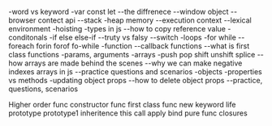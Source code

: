 -word vs keyword
-var const let
--the diffrenece
--window object
--browser contect api
--stack
-heap memory
--execution context
--lexical environment
-hoisting
-types in js
--how to copy reference value
-conditonals
-if else else-if
--truty vs falsy
--switch
-loops
-for while
--foreach forin forof fo-while
-function
--callback functions
--what is first class functions
-params, arguments
-arrays
-push pop shift unshift splice
--how arrays are made behind the scenes
--why we can make negative indexes arrays in js
--practice questions and scenarios
-objects
-properties vs methods
-updating object props
--how to delete object props
--practice, questions, scenarios

<!-- JavaScript Concepts -->
Higher order func
constructor func
first class func
new keyword
life
prototype
prototype1 inheritence
this call apply bind
pure func
closures
